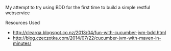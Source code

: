 My attempt to try using BDD for the first time to build a simple restful webservice


Resources Used

 - http://clearqa.blogspot.co.nz/2013/04/fun-with-cucumber-jvm-bdd.html
 - http://blog.czeczotka.com/2014/07/22/cucumber-jvm-with-maven-in-minutes/
